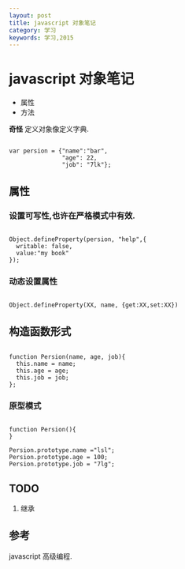```yaml
---
layout: post
title: javascript 对象笔记
category: 学习
keywords: 学习,2015
---
```



# javascript 对象笔记

+ 属性
+ 方法

**奇怪**
定义对象像定义字典.

```

var persion = {"name":"bar",
               "age": 22,
               "job": "7lk"};

```


## 属性
### 设置可写性,也许在严格模式中有效.

```

Object.defineProperty(persion, "help",{
  writable: false,
  value:"my book"
});

```

### 动态设置属性

```

Object.defineProperty(XX, name, {get:XX,set:XX})

```

## 构造函数形式

```

function Persion(name, age, job){
  this.name = name;
  this.age = age;
  this.job = job;
};

```

### 原型模式

```

function Persion(){
}

Persion.prototype.name ="lsl";
Persion.prototype.age = 100;
Persion.prototype.job = "7lg";

```


## TODO

1. 继承


## 参考
javascript 高级编程.

